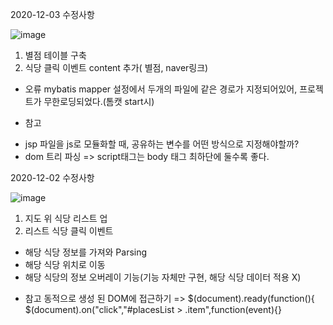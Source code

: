 2020-12-03
수정사항

![image](https://user-images.githubusercontent.com/49560745/101027837-e90c8380-35bb-11eb-825c-e1ccea195161.png)

1) 별점 테이블 구축
2) 식당 클릭 이벤트 content 추가( 별점, naver링크)

* 오류
mybatis mapper 설정에서
두개의 파일에 같은 경로가 지정되어있어, 프로젝트가 무한로딩되었다.(톰캣 start시)
<mapper namespace="com.mapper.scoreMapper">

* 참고
- jsp 파일을 js로 모듈화할 때, 공유하는 변수를 어떤 방식으로 지정해야할까?
- dom 트리 파싱 => script태그는 body 태그 최하단에 둘수록 좋다.

2020-12-02
수정사항

![image](https://user-images.githubusercontent.com/49560745/100887421-4d660f00-34f8-11eb-8c57-31412d69cc95.png)

1) 지도 위 식당 리스트 업
2) 리스트 식당 클릭 이벤트
- 해당 식당 정보를 가져와 Parsing
- 해당 식당 위치로 이동
- 해당 식당의 정보 오버레이 기능(기능 자체만 구현, 해당 식당 데이터 적용 X)



* 참고
동적으로 생성 된 DOM에 접근하기
=> $(document).ready(function(){
			          $(document).on("click","#placesList > .item",function(event){}

